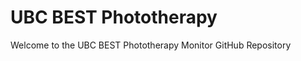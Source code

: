 <h1>UBC BEST Phototherapy</h1>

<p>Welcome to the UBC BEST Phototherapy Monitor GitHub Repository</p>